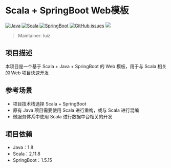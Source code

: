 # Scala + SpringBoot Web模板

[![Java](https://img.shields.io/badge/java-1.8-brightgreen.svg)](https://www.oracle.com/technetwork/java/javase/downloads/index.html)
[![Scala](https://img.shields.io/badge/scala-2.11.8-brightgreen.svg)](https://www.scala-lang.org/download/)
[![SpringBoot](https://img.shields.io/badge/springboot-1.5.15-green.svg)](https://spring.io/guides)
[![GitHub issues](https://img.shields.io/github/issues/13luiz/demo-boot-scala.svg?style=plastic)](https://github.com/13luiz/demo-boot-scala/issues)
[![](https://img.shields.io/badge/license-MIT-blue.svg)](LICENSE)

> Maintainer: luiz

## 项目描述

本项目是一个基于 Scala + Java + SpringBoot 的 Web 模板，用于与 Scala 相关的 Web 项目快速开发

## 参考场景

- 项目技术栈选择 Scala + SpringBoot
- 原有 Java 项目需要使用 Scala 进行重构，或与 Scala 进行混编
- 微服务体系中使用 Scala 进行数据中台相关的开发

## 项目依赖

- Java：1.8
- Scala：2.11.8
- SpringBoot：1.5.15
